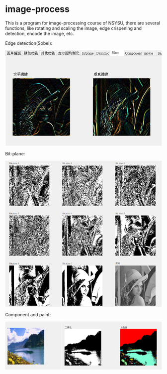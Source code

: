 # image-process

This is a program for image-processing course of NSYSU, there are several functions, like rotating and scaling the image, edge crispening and detection, encode the image, etc.

Edge detection(Sobel):

![image](https://github.com/Kai-how/image-process/blob/main/Demo/Sobel.PNG)

Bit-plane:

![image](https://github.com/Kai-how/image-process/blob/main/Demo/bitplane.PNG)

Component and paint:

![image](https://github.com/Kai-how/image-process/blob/main/Demo/component.PNG)
